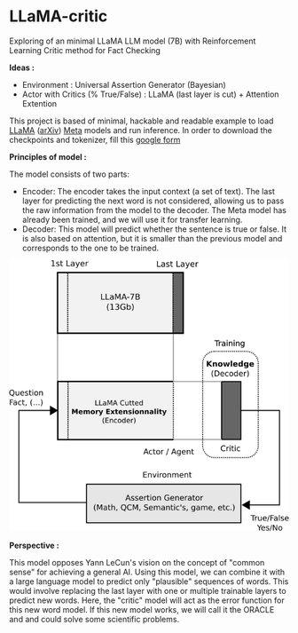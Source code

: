 # LLaMA-critic
Exploring of an minimal LLaMA LLM model (7B) with Reinforcement Learning Critic method for Fact Checking

**Ideas :** 
  - Environment : Universal Assertion Generator (Bayesian)
  - Actor with Critics (% True/False) : LLaMA (last layer is cut) + Attention Extention


This project is based of minimal, hackable and readable example to load [LLaMA](https://ai.facebook.com/blog/large-language-model-llama-meta-ai/) ([arXiv](https://arxiv.org/abs/2302.13971v1)) [Meta](https://github.com/facebookresearch/llama) models and run inference. In order to download the checkpoints and tokenizer, fill this [google form](https://forms.gle/jk851eBVbX1m5TAv5)

**Principles of model :**

The model consists of two parts:

  - Encoder: The encoder takes the input context (a set of text). The last layer for predicting the next word is not considered, allowing us to pass the raw information from the model to the decoder. The Meta model has already been trained, and we will use it for transfer learning.
  - Decoder: This model will predict whether the sentence is true or false. It is also based on attention, but it is smaller than the previous model and corresponds to the one to be trained.

![LLaMA-critic](LLaMA-critic.png)

**Perspective :**

This model opposes Yann LeCun's vision on the concept of "common sense" for achieving a general AI. Using this model, we can combine it with a large language model to predict only "plausible" sequences of words. This would involve replacing the last layer with one or multiple trainable layers to predict new words. Here, the "critic" model will act as the error function for this new word model. If this new model works, we will call it the ORACLE and and could solve some scientific problems.
